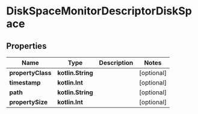 
# DiskSpaceMonitorDescriptorDiskSpace

## Properties
| Name | Type | Description | Notes |
| ------------ | ------------- | ------------- | ------------- |
| **propertyClass** | **kotlin.String** |  |  [optional] |
| **timestamp** | **kotlin.Int** |  |  [optional] |
| **path** | **kotlin.String** |  |  [optional] |
| **propertySize** | **kotlin.Int** |  |  [optional] |



